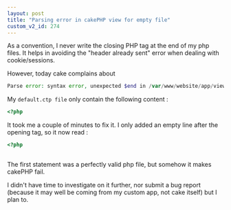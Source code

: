 ```yaml
---
layout: post
title: "Parsing error in cakePHP view for empty file"
custom_v2_id: 274
---
```


As a convention, I never write the closing PHP tag at the end of my php files.
It helps in avoiding the "header already sent" error when dealing with
cookie/sessions.

However, today cake complains about

```php
Parse error: syntax error, unexpected $end in /var/www/website/app/views/players/default.ctp on line 1
```

My `default.ctp file` only contain the following content :

    
```php
<?php  
```

It took me a couple of minutes to fix it. I only added an empty line after the
opening tag, so it now read :

    
```php
<?php  
  

```

The first statement was a perfectly valid php file, but somehow it makes
cakePHP fail.

I didn't have time to investigate on it further, nor submit a bug report
(because it may well be coming from my custom app, not cake itself) but I plan
to.

